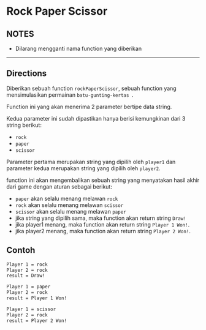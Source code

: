 # Rock Paper Scissor

## NOTES

- Dilarang mengganti nama function yang diberikan

---

## Directions

Diberikan sebuah function `rockPaperScissor`, sebuah function yang mensimulasikan permainan `batu-gunting-kertas `.

Function ini yang akan menerima 2 parameter bertipe data string.

Kedua parameter ini sudah dipastikan hanya berisi kemungkinan dari 3 string berikut:

- `rock`
- `paper`
- `scissor`

Parameter pertama merupakan string yang dipilih oleh `player1` dan parameter kedua merupakan string yang dipilih oleh `player2`.

function ini akan mengembalikan sebuah string yang menyatakan hasil akhir dari game dengan aturan sebagai berikut:

- `paper` akan selalu menang melawan `rock`
- `rock` akan selalu menang melawan `scissor`
- `scissor` akan selalu menang melawan `paper`
- jika string yang dipilih sama, maka function akan return string `Draw!`
- jika player1 menang, maka function akan return string `Player 1 Won!`.
- jika player2 menang, maka function akan return string `Player 2 Won!`.

## Contoh

```bash
Player 1 = rock
Player 2 = rock
result = Draw!
```

```bash
Player 1 = paper
Player 2 = rock
result = Player 1 Won!
```

```bash
Player 1 = scissor
Player 2 = rock
result = Player 2 Won!
```
